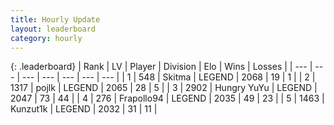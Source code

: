 ```yaml
---
title: Hourly Update
layout: leaderboard
category: hourly
---
```


{: .leaderboard}
| Rank | LV | Player | Division | Elo | Wins | Losses |
| --- | --- | --- | --- | --- | --- | --- |
| <span data-change="0">1</span> | 548 | <span title="ID: 402846">Skitma</span> | LEGEND | <span data-change="0">2068</span> | <span data-change="0">19</span> | <span data-change="0">1</span> |
| <span data-change="0">2</span> | 1317 | <span title="ID: 4783">pojlk</span> | LEGEND | <span data-change="15">2065</span> | <span data-change="2">28</span> | <span data-change="0">5</span> |
| <span data-change="0">3</span> | 2902 | <span title="ID: 164871">Hungry YuYu</span> | LEGEND | <span data-change="2">2047</span> | <span data-change="5">73</span> | <span data-change="2">44</span> |
| <span data-change="0">4</span> | 276 | <span title="ID: 712150">Frapollo94</span> | LEGEND | <span data-change="0">2035</span> | <span data-change="0">49</span> | <span data-change="0">23</span> |
| <span data-change="0">5</span> | 1463 | <span title="ID: 392407">Kunzut1k</span> | LEGEND | <span data-change="0">2032</span> | <span data-change="0">31</span> | <span data-change="0">11</span> |